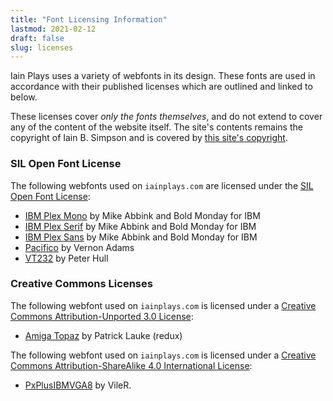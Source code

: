 ```yaml
---
title: "Font Licensing Information"
lastmod: 2021-02-12
draft: false
slug: licenses
---
```


Iain Plays uses a variety of webfonts in its design.  These fonts are
used in accordance with their published licenses which are outlined and
linked to below.

These licenses cover _only the fonts themselves_, and do not extend to
cover any of the content of the website itself.  The site's contents
remains the copyright of Iain B. Simpson and is covered by [this site's
copyright](https://iainplays.com/copyright).

### SIL Open Font License

The following webfonts used on `iainplays.com` are licensed under the
[SIL Open Font
License](https://scripts.sil.org/cms/scripts/page.php?item_id=OFL_web):

* [IBM Plex Mono](https://www.ibm.com/plex/) by Mike Abbink and Bold
   Monday for IBM
* [IBM Plex Serif](https://www.ibm.com/plex/) by Mike Abbink and Bold
   Monday for IBM
* [IBM Plex Sans](https://www.ibm.com/plex/) by Mike Abbink and Bold
   Monday for IBM
* [Pacifico](https://fonts.google.com/specimen/Pacifico) by Vernon Adams
* [VT232](https://fonts.google.com/specimen/VT323) by Peter Hull

### Creative Commons Licenses

The following webfont used on `iainplays.com` is licensed under a
[Creative Commons Attribution-Unported 3.0
License](http://creativecommons.org/licenses/by/3.0/):

* [Amiga Topaz](http://fontstruct.com/fontstructions/show/675155) by
   Patrick Lauke (redux)

The following webfont used on `iainplays.com` is licensed under a
[Creative Commons Attribution-ShareAlike 4.0 International
License](https://creativecommons.org/licenses/by-sa/4.0/):

* [PxPlusIBMVGA8](https://int10h.org/oldschool-pc-fonts/fontlist/) by
   VileR.
